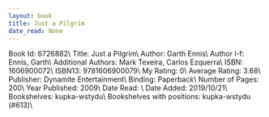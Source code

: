 ```yaml
---
layout: book
title: Just a Pilgrim
date_read: None
---
```


Book Id: 6726882\ 
Title: Just a Pilgrim\ 
Author: Garth Ennis\ 
Author l-f: Ennis, Garth\ 
Additional Authors: Mark Texeira, Carlos Ezquerra\ 
ISBN: 1606900072\ 
ISBN13: 9781606900079\ 
My Rating: 0\ 
Average Rating: 3.68\ 
Publisher: Dynamite Entertainment\ 
Binding: Paperback\ 
Number of Pages: 200\ 
Year Published: 2009\ 
Date Read: \ 
Date Added: 2019/10/21\ 
Bookshelves: kupka-wstydu\ 
Bookshelves with positions: kupka-wstydu (#613)\ 

